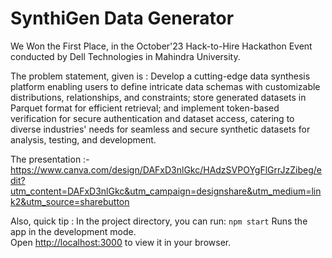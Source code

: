# SynthiGen Data Generator
We Won the First Place, in the October'23 Hack-to-Hire Hackathon Event conducted by Dell Technologies in Mahindra University.

The problem statement, given is : 
Develop a cutting-edge data synthesis platform enabling users to define intricate data schemas with customizable distributions, relationships, and constraints; store generated datasets in Parquet format for efficient retrieval; and implement token-based verification for secure authentication and dataset access, catering to diverse industries' needs for seamless and secure synthetic datasets for analysis, testing, and development.


The presentation :-
https://www.canva.com/design/DAFxD3nlGkc/HAdzSVPOYgFlGrrJzZibeg/edit?utm_content=DAFxD3nlGkc&utm_campaign=designshare&utm_medium=link2&utm_source=sharebutton



Also, quick tip :
In the project directory, you can run: `npm start`
Runs the app in the development mode.\
Open [http://localhost:3000](http://localhost:3000) to view it in your browser.
